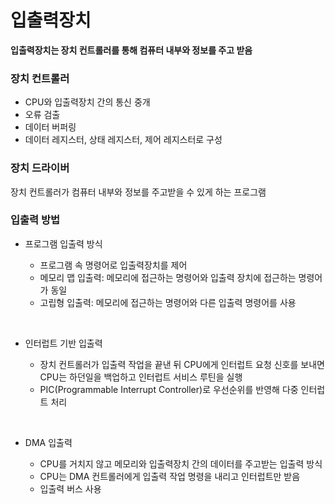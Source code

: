 # 입출력장치





**입출력장치는 장치 컨트롤러를 통해 컴퓨터 내부와 정보를 주고 받음**



### 장치 컨트롤러

- CPU와 입출력장치 간의 통신 중개
- 오류 검출
- 데이터 버퍼링
- 데이터 레지스터, 상태 레지스터, 제어 레지스터로 구성





### 장치 드라이버

장치 컨트롤러가 컴퓨터 내부와 정보를 주고받을 수 있게 하는 프로그램







### 입출력 방법





- 프로그램 입출력 방식

  - 프로그램 속 명령어로 입출력장치를 제어
  - 메모리 맵 입출력: 메모리에 접근하는 명령어와 입출력 장치에 접근하는 명령어가 동일
  - 고립형 입출력: 메모리에 접근하는 명령어와 다른 입출력 명령어를 사용

  ​

- 인터럽트 기반 입출력

  - 장치 컨트롤러가 입출력 작업을 끝낸 뒤 CPU에게 인터럽트 요청 신호를 보내면 CPU는 하던일을 백업하고 인터럽트 서비스 루틴을 실행
  - PIC(Programmable Interrupt Controller)로 우선순위를 반영해 다중 인터럽트 처리

  ​

- DMA 입출력

  - CPU를 거치지 않고 메모리와 입출력장치 간의 데이터를 주고받는 입출력 방식
  - CPU는 DMA 컨트롤러에게 입출력 작업 명령을 내리고 인터럽트만 받음
  - 입출력 버스 사용

  ​